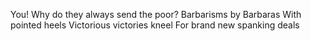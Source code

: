 You!
Why do they always send the poor?
Barbarisms by Barbaras
With pointed heels
Victorious victories kneel
For brand new spanking deals
